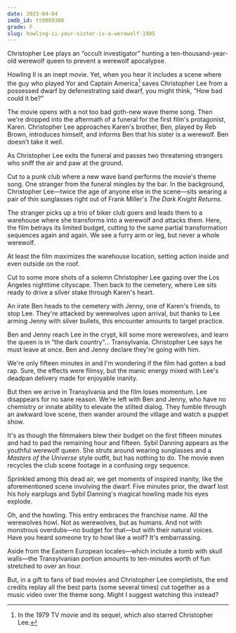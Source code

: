 ```yaml
---
date: 2023-04-04
imdb_id: tt0089308
grade: F
slug: howling-ii-your-sister-is-a-werewolf-1985
---
```


Christopher Lee plays an “occult investigator” hunting a ten-thousand-year-old werewolf queen to prevent a werewolf apocalypse.

<!-- end -->

Howling II is an inept movie. Yet, when you hear it includes a scene where the guy who played <span data-imdb-id="tt0084935">Yor</span> and Captain America[^1] saves Christopher Lee from a possessed dwarf by defenestrating said dwarf, you might think, “How bad could it be?”

The movie opens with a not too bad goth-new wave theme song. Then we're dropped into the aftermath of a funeral for <span data-imdb-id="tt0082533">the first film</span>'s protagonist, Karen. Christopher Lee approaches Karen's brother, Ben, played by Reb Brown, introduces himself, and informs Ben that his sister is a werewolf. Ben doesn't take it well.

As Christopher Lee exits the funeral and passes two threatening strangers who sniff the air and paw at the ground.

Cut to a punk club where a new wave band performs the movie's theme song. One stranger from the funeral mingles by the bar. In the background, Christopher Lee—twice the age of anyone else in the scene—sits wearing a pair of thin sunglasses right out of Frank Miller's _The Dark Knight Returns_.

The stranger picks up a trio of biker club goers and leads them to a warehouse where she transforms into a werewolf and attacks them. Here, the film betrays its limited budget, cutting to the same partial transformation sequences again and again. We see a furry arm or leg, but never a whole werewolf.

At least the film maximizes the warehouse location, setting action inside and even outside on the roof.

Cut to some more shots of a solemn Christopher Lee gazing over the Los Angeles nighttime cityscape. Then back to the cemetery, where Lee sits ready to drive a silver stake through Karen's heart.

An irate Ben heads to the cemetery with Jenny, one of Karen's friends, to stop Lee. They're attacked by werewolves upon arrival, but thanks to Lee arming Jenny with silver bullets, this encounter amounts to target practice.

Ben and Jenny reach Lee in the crypt, kill some more werewolves, and learn the queen is in “the dark country”… Transylvania. Christopher Lee says he must leave at once. Ben and Jenny declare they're going with him.

We're only fifteen minutes in and I'm wondering if the film had gotten a bad rap. Sure, the effects were flimsy, but the manic energy mixed with Lee's deadpan delivery made for enjoyable inanity.

But then we arrive in Transylvania and the film loses momentum. Lee disappears for no sane reason. We're left with Ben and Jenny, who have no chemistry or innate ability to elevate the stilted dialog. They fumble through an awkward love scene, then wander around the village and watch a puppet show.

It's as though the filmmakers blew their budget on the first fifteen minutes and had to pad the remaining hour and fifteen. Sybil Danning appears as the youthful werewolf queen. She struts around wearing sunglasses and a _Masters of the Universe_ style outfit, but has nothing to do. The movie even recycles the club scene footage in a confusing orgy sequence.

Sprinkled among this dead air, we get moments of inspired inanity, like the aforementioned scene involving the dwarf. Five minutes prior, the dwarf lost his holy earplugs and Sybil Danning's magical howling made his eyes explode.

Oh, and the howling. This entry embraces the franchise name. All the werewolves howl. Not as werewolves, but as humans. And not with monstrous overdubs—no budget for that—but with their natural voices. Have you heard someone try to howl like a wolf? It's embarrassing.

Aside from the Eastern European locales—which include a tomb with skull walls—the Transylvanian portion amounts to ten-minutes worth of fun stretched to over an hour.

But, in a gift to fans of bad movies and Christopher Lee completists, the end credits replay all the best parts (some several times) cut together as a music video over the theme song. Might I suggest watching this instead?

[^1]: In the 1979 <span data-imdb-id="tt0078937">TV movie</span> and <span data-imdb-id="tt0078938">its sequel</span>, which also starred Christopher Lee.
